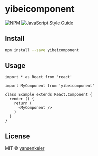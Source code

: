 # yibeicomponent

> 

[![NPM](https://img.shields.io/npm/v/yibeicomponent.svg)](https://www.npmjs.com/package/yibeicomponent) [![JavaScript Style Guide](https://img.shields.io/badge/code_style-standard-brightgreen.svg)](https://standardjs.com)

## Install

```bash
npm install --save yibeicomponent
```

## Usage

```tsx
import * as React from 'react'

import MyComponent from 'yibeicomponent'

class Example extends React.Component {
  render () {
    return (
      <MyComponent />
    )
  }
}
```

## License

MIT © [yansenkeler](https://github.com/yansenkeler)
